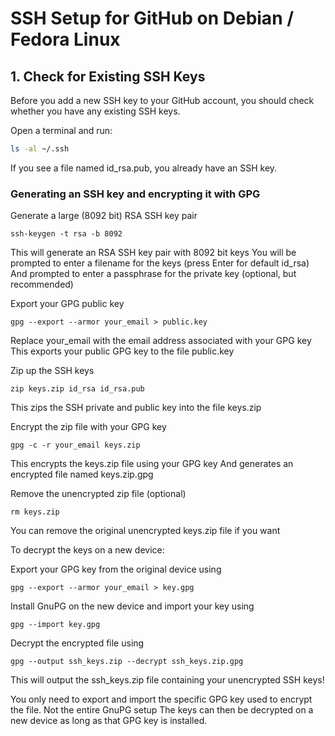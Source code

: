 # SSH Setup for GitHub on Debian / Fedora Linux   

## 1. Check for Existing SSH Keys      

Before you add a new SSH key to your GitHub account, you should check whether you have any existing SSH keys.      

Open a terminal and run:

```bash 
ls -al ~/.ssh   
```

If you see a file named id_rsa.pub, you already have an SSH key.

### Generating an SSH key and encrypting it with GPG
Generate a large (8092 bit) RSA SSH key pair

```
ssh-keygen -t rsa -b 8092
```

This will generate an RSA SSH key pair with 8092 bit keys
You will be prompted to enter a filename for the keys (press Enter for default id_rsa)
And prompted to enter a passphrase for the private key (optional, but recommended)

Export your GPG public key

```
gpg --export --armor your_email > public.key
```

Replace your_email with the email address associated with your GPG key
This exports your public GPG key to the file public.key

Zip up the SSH keys

```
zip keys.zip id_rsa id_rsa.pub
```

This zips the SSH private and public key into the file keys.zip

Encrypt the zip file with your GPG key

```
gpg -c -r your_email keys.zip
```

This encrypts the keys.zip file using your GPG key
And generates an encrypted file named keys.zip.gpg

Remove the unencrypted zip file (optional)

```
rm keys.zip
```

You can remove the original unencrypted keys.zip file if you want

To decrypt the keys on a new device:

Export your GPG key from the original device using 

```
gpg --export --armor your_email > key.gpg
```

Install GnuPG on the new device and import your key using 

```
gpg --import key.gpg
```

Decrypt the encrypted file using 

``` 
gpg --output ssh_keys.zip --decrypt ssh_keys.zip.gpg
```

This will output the ssh\_keys.zip file containing your unencrypted SSH keys!

You only need to export and import the specific GPG key used to encrypt the file. Not the entire GnuPG setup
The keys can then be decrypted on a new device as long as that GPG key is installed.


